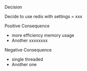 
Decision 

Decide to use redis with settings = xxx



Positive Consequence
* more efficiency memory usage
* Another xxxxxxxx



Negative Consequence
* single threaded
* Another one



